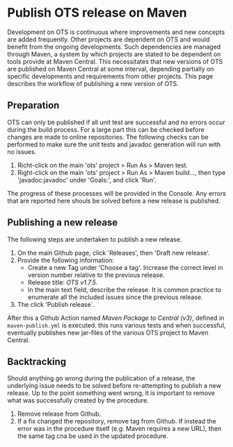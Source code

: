 # Publish OTS release on Maven

Development on OTS is continuous where improvements and new concepts are added frequently. Other projects are dependent on OTS and would benefit from the ongoing developments. Such dependencies are managed through Maven, a system by which projects are stated to be dependent on tools provide at Maven Central. This necessitates that new versions of OTS are published on Maven Central at some interval, depending partially on specific developments and requirements from other projects. This page describes the workflow of publishing a new version of OTS.

## Preparation
OTS can only be published if all unit test are successful and no errors occur during the build process. For a large part this can be checked before changes are made to online repositories. The following checks can be performed to make sure the unit tests and javadoc generation will run with no issues.

1. Richt-click on the main 'ots' project > Run As > Maven test.
2. Right-click on the main 'ots' project > Run As > Maven build..., then type 'javadoc:javadoc' under 'Goals:', and click 'Run'.

The progress of these processes will be provided in the Console. Any errors that are reported here shouls be solved before a new release is published.

## Publishing a new release
The following steps are undertaken to publish a new release.

1. On the main Github page, click 'Releases', then 'Draft new release'.
2. Provide the following information:
    - Create a new Tag under 'Choose a tag'. Increase the correct level in version number relative to the previous release. 
    - Release title: _OTS v1.7.5_.
    - In the main text field, describe the release. It is common practice to enumerate all the included issues since the previous release.
3. The click 'Publish release`.

After this a Github Action named _Maven Package to Central (v3)_, defined in `maven-publish.yml` is executed. this runs various tests and when successful, eventually publishes new jar-files of the various OTS project to Maven Central.

## Backtracking
Should anything go wrong during the publication of a release, the underlying issue needs to be solved before re-attempting to publish a new release. Up to the point something went wrong, it is important to remove what was successfully created by the procedure.

1. Remove release from Github.
2. If a fix changed the repository, remove tag from Github. If instead the error was in the procedure itself (e.g. Maven requires a new URL), then the same tag cna be used in the updated procedure.
